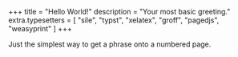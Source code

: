 +++
title = "Hello World!"
description = "Your most basic greeting."
extra.typesetters = [ "sile", "typst", "xelatex", "groff", "pagedjs", "weasyprint" ]
+++

Just the simplest way to get a phrase onto a numbered page.
